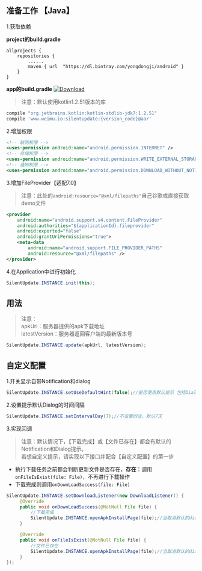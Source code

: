 ## 准备工作 【Java】
1.获取依赖

**project的build.gradle**

```
allprojects {
    repositories {
        ......        
        maven { url  "https://dl.bintray.com/yongdongji/android" }
    }
}
```
**app的build.gradle**
[ ![Download](https://api.bintray.com/packages/yongdongji/android/silentupdate/images/download.svg) ](https://bintray.com/yongdongji/android/silentupdate/_latestVersion)

> 注意：默认使用kotlin1.2.51版本的库

```gradle
compile "org.jetbrains.kotlin:kotlin-stdlib-jdk7:1.2.51"
compile 'www.weimu.io:silentupdate:{version_code}@aar'
```

2.增加权限

```xml
<!-- 联网权限 -->
<uses-permission android:name="android.permission.INTERNET" />
<!-- 存储权限 -->
<uses-permission android:name="android.permission.WRITE_EXTERNAL_STORAGE" />
<!-- 通知权限 -->
<uses-permission android:name="android.permission.DOWNLOAD_WITHOUT_NOTIFICATION" />

```       
3.增加FileProvider【适配7.0】

> 注意：此处的```android:resource="@xml/filepaths"```自己谷歌或直接获取demo文件

```xml
<provider
    android:name="android.support.v4.content.FileProvider"
    android:authorities="${applicationId}.fileprovider"
    android:exported="false"
    android:grantUriPermissions="true">
    <meta-data
        android:name="android.support.FILE_PROVIDER_PATHS"
        android:resource="@xml/filepaths" />
</provider>
```


4.在Application中进行初始化

```java
SilentUpdate.INSTANCE.init(this);
```


## 用法
> 注意：<br>
apkUrl：服务器提供的apk下载地址<br>
latestVersion：服务器返回客户端的最新版本号

```java
SilentUpdate.INSTANCE.update(apkUrl, latestVersion);
```

## 自定义配置
1.开关显示自带Notification和dialog<br>

```java
SilentUpdate.INSTANCE.setUseDefaultHint(false);//是否使用默认提示 包括Dialog和Notification
```

2.设置提示默认Dialog的时间间隔
```java
SilentUpdate.INSTANCE.setIntervalDay(7);//不设置的话，默认7天
```

3.实现回调<br>
> 注意：默认情况下，【下载完成】或【文件已存在】都会有默认的Notification和Dialog提示。<br>
若想自定义提示，请实现以下接口并配合【自定义配置】的第一步

* 执行下载任务之前都会判断更新文件是否存在，**存在**：调用`onFileIsExist(file: File)`，不再进行下载操作
* 下载完成则调用`onDownLoadSuccess(file: File)`

```java
SilentUpdate.INSTANCE.setDownloadListener(new DownloadListener() {
     @Override
     public void onDownLoadSuccess(@NotNull File file) {
         //下载完成
         SilentUpdate.INSTANCE.openApkInstallPage(file);//当取消默认的dialog时
     }

     @Override
     public void onFileIsExist(@NotNull File file) {
         //文件已存在
         SilentUpdate.INSTANCE.openApkInstallPage(file);//当取消默认的dialog时
     }
});
```
